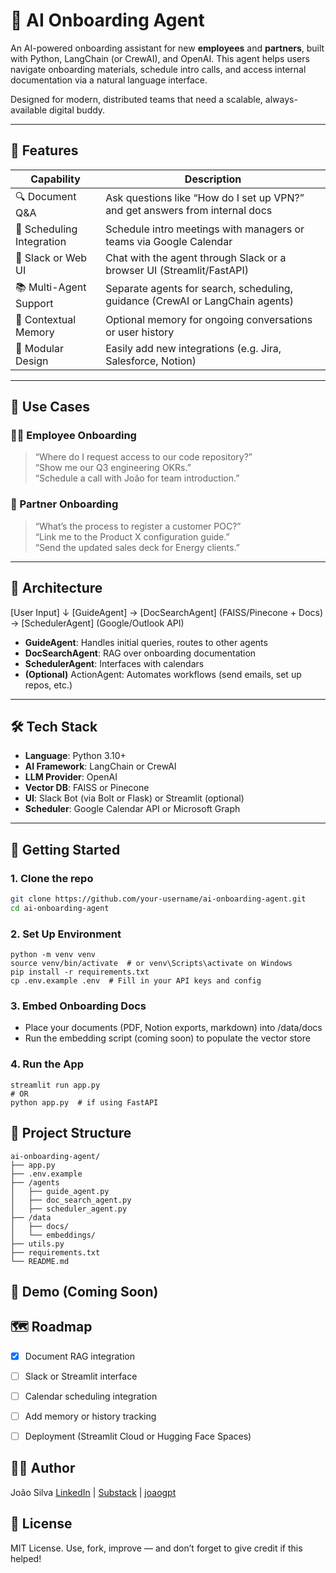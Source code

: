 # 🤖 AI Onboarding Agent

An AI-powered onboarding assistant for new **employees** and **partners**, built with Python, LangChain (or CrewAI), and OpenAI. This agent helps users navigate onboarding materials, schedule intro calls, and access internal documentation via a natural language interface.

Designed for modern, distributed teams that need a scalable, always-available digital buddy.

---

## 🌟 Features

| Capability                  | Description                                                               |
|----------------------------|---------------------------------------------------------------------------|
| 🔍 Document Q&A            | Ask questions like “How do I set up VPN?” and get answers from internal docs |
| 📅 Scheduling Integration  | Schedule intro meetings with managers or teams via Google Calendar         |
| 💬 Slack or Web UI         | Chat with the agent through Slack or a browser UI (Streamlit/FastAPI)      |
| 📚 Multi-Agent Support     | Separate agents for search, scheduling, guidance (CrewAI or LangChain agents) |
| 🧠 Contextual Memory       | Optional memory for ongoing conversations or user history                  |
| 🧪 Modular Design          | Easily add new integrations (e.g. Jira, Salesforce, Notion)                |

---

## 🧠 Use Cases

### 👩‍💼 Employee Onboarding
> “Where do I request access to our code repository?”  
> “Show me our Q3 engineering OKRs.”  
> “Schedule a call with João for team introduction.”

### 🤝 Partner Onboarding
> “What’s the process to register a customer POC?”  
> “Link me to the Product X configuration guide.”  
> “Send the updated sales deck for Energy clients.”

---

## 🧩 Architecture

[User Input]
↓
[GuideAgent] → [DocSearchAgent] (FAISS/Pinecone + Docs) -> [SchedulerAgent] (Google/Outlook API)

- **GuideAgent**: Handles initial queries, routes to other agents
- **DocSearchAgent**: RAG over onboarding documentation
- **SchedulerAgent**: Interfaces with calendars
- **(Optional)** ActionAgent: Automates workflows (send emails, set up repos, etc.)

---

## 🛠️ Tech Stack

- **Language**: Python 3.10+
- **AI Framework**: LangChain or CrewAI
- **LLM Provider**: OpenAI
- **Vector DB**: FAISS or Pinecone
- **UI**: Slack Bot (via Bolt or Flask) or Streamlit (optional)
- **Scheduler**: Google Calendar API or Microsoft Graph

---

## 🚀 Getting Started

### 1. Clone the repo
```bash
git clone https://github.com/your-username/ai-onboarding-agent.git
cd ai-onboarding-agent
```

### 2. Set Up Environment
```
python -m venv venv
source venv/bin/activate  # or venv\Scripts\activate on Windows
pip install -r requirements.txt
cp .env.example .env  # Fill in your API keys and config
```

### 3. Embed Onboarding Docs
* Place your documents (PDF, Notion exports, markdown) into /data/docs
* Run the embedding script (coming soon) to populate the vector store

### 4. Run the App
```
streamlit run app.py
# OR
python app.py  # if using FastAPI
```

## 📂 Project Structure
```
ai-onboarding-agent/
├── app.py
├── .env.example
├── /agents
│   ├── guide_agent.py
│   ├── doc_search_agent.py
│   ├── scheduler_agent.py
├── /data
│   ├── docs/
│   └── embeddings/
├── utils.py
├── requirements.txt
└── README.md
```

## 📸 Demo (Coming Soon)

## 🗺️ Roadmap
- [X] Document RAG integration

- [ ] Slack or Streamlit interface

- [ ] Calendar scheduling integration

- [ ] Add memory or history tracking

- [ ] Deployment (Streamlit Cloud or Hugging Face Spaces)

## 🧑‍💻 Author
João Silva
[LinkedIn](https://linkedin.com/in/jnorsilva) | [Substack](https://wirelessinthemaking.substack.com) | [joaogpt](https://chatgpt.com/g/g-6887987cc5a08191a3f54d021112e713-joaogpt)

## 📄 License
MIT License. Use, fork, improve — and don’t forget to give credit if this helped!
